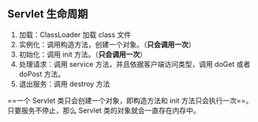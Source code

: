 ## Servlet 生命周期

1. 加载：ClassLoader 加载 class 文件
2. 实例化：调用构造方法，创建一个对象。（**只会调用一次**）
3. 初始化：调用 init 方法。（**只会调用一次**）
4. 处理请求：调用 service 方法，并且依据客户端访问类型，调用 doGet 或者 doPost 方法。
5. 退出服务：调用 destroy 方法



==一个 Servlet 类只会创建一个对象，即构造方法和 init 方法只会执行一次==。只要服务不停止，那么 Servlet 类的对象就会一直存在内存中。

